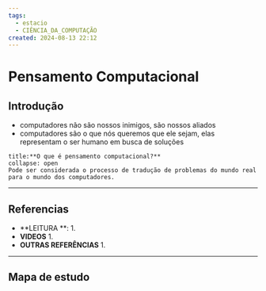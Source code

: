 ```yaml
---
tags:
  - estacio
  - CIÊNCIA_DA_COMPUTAÇÃO
created: 2024-08-13 22:12
---
```

# Pensamento Computacional
## Introdução
- computadores não são nossos inimigos, são nossos aliados
- computadores são o que nós queremos que ele sejam, elas representam o ser humano em busca de soluções
```ad-question
title:**O que é pensamento computacional?**
collapse: open
Pode ser considerada o processo de tradução de problemas do mundo real para o mundo dos computadores.
```



---
## Referencias
- **LEITURA **:
	1. 
- **VIDEOS**
	1. 
- **OUTRAS REFERÊNCIAS**
	1.
---
## Mapa de estudo